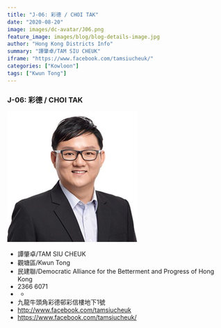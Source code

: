 ```yaml
---
title: "J-06: 彩德 / CHOI TAK"
date: "2020-08-20"
image: images/dc-avatar/J06.png
feature_image: images/blog/blog-details-image.jpg
author: "Hong Kong Districts Info"
summary: "譚肇卓/TAM SIU CHEUK"
iframe: "https://www.facebook.com/tamsiucheuk/"
categories: ["Kowloon"]
tags: ["Kwun Tong"]
---
```


### J-06: 彩德 / CHOI TAK  
![](/images/dc-avatar/J06.png)  

 - 譚肇卓/TAM SIU CHEUK  
 - 觀塘區/Kwun Tong  
 - 民建聯/Democratic Alliance for the Betterment and Progress of Hong Kong  
 - 2366 6071  
 - -  
 - 九龍牛頭角彩德邨彩信樓地下1號  
 - http://www.facebook.com/tamsiucheuk  
 - https://www.facebook.com/tamsiucheuk/
